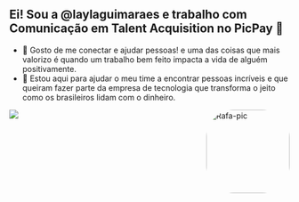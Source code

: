 ## Ei! Sou a @laylaguimaraes e trabalho com Comunicação em Talent Acquisition no PicPay 💚

- 🤗 Gosto de me conectar e ajudar pessoas! e uma das coisas que mais valorizo é quando um trabalho bem feito impacta a vida de alguém positivamente.
- 👯 Estou aqui para ajudar o meu time a encontrar pessoas incríveis e que queiram fazer parte da empresa de tecnologia que transforma o jeito como os brasileiros lidam com o dinheiro.

<div> 
  <a href="https://www.linkedin.com/in/laylaguimaraes/" target="_blank"><img src="https://img.shields.io/badge/-LinkedIn-%230077B5?style=for-the-badge&logo=linkedin&logoColor=white" target="_blank"></a> 
    <img align="right" alt="Rafa-pic" height="150" style="border-radius:50px;" src="https://media.giphy.com/media/929gLCo2WEq8Ftvyrl/giphy.gif">


  </div>

